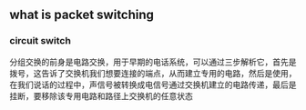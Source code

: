 ## what is packet switching
### circuit switch
分组交换的前身是电路交换，用于早期的电话系统，可以通过三步解析它，首先是拨号，这告诉了交换机我们想要连接的端点，从而建立专用的电路，然后是使用，在我们说话的过程中，声信号被转换成电信号通过交换机建立的电路传递，最后是挂断，要移除该专用电路和路径上交换机的任意状态
<!--stackedit_data:
eyJoaXN0b3J5IjpbNzQxOTA0OTk3LC01NDQwNzYxMDQsLTIwOD
g3NDY2MTJdfQ==
-->